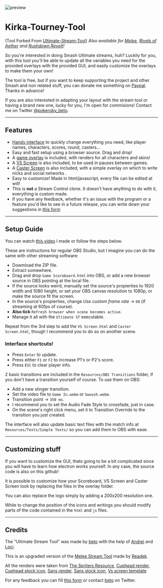 ![preview](https://media.discordapp.net/attachments/799303953912168469/945058909520035880/unknown.png)

# Kirka-Tourney-Tool
(Tool Forked From [Ultimate-Stream-Tool](https://github.com/pokerobybeto/Ultimate-Stream-Tool))
*Also available for [Melee](https://github.com/Readek/Melee-Stream-Tool), [Rivals of Aether](https://github.com/Readek/RoA-Stream-Tool) and [Rushdown Revolt](https://github.com/Readek/Rushdown-Revolt-Stream-Tool)!*

So you're interested in doing Smash Ultimate streams, huh? Luckily for you, with this tool you'll be able to update all the variables you need for the provided overlays with the provided GUI, and easily customize the overlays to make them your own! 

The tool is free, but if you want to keep supporting the project and other Smash and non related stuff, you can donate me something on [Paypal](https://www.paypal.me/robertof2712). Thanks in advance!

If you are also interested in adapting your layout with the stream tool or having a brand new one, lucky for you, I'm open for commisions! Contact me on Twitter [@pokeroby_beto](https://twitter.com/pokeroby_beto).

---

## Features
- [Handy interface](https://pbs.twimg.com/media/FMEbkQ2XEAgQV22?format=jpg&name=large) to quickly change everything you need, like player names, characters, scores, round, casters...
- Easy and fast setup using a browser source. Drag and drop!
- A [game overlay](https://pbs.twimg.com/media/FMEbkQ2XEAgQV22?format=jpg&name=large) is included, with renders for all characters and skins!
- A [VS Screen](https://pbs.twimg.com/media/E4AELv_VcAQTj5Q?format=jpg&name=large) is also included, to be used in pauses between games.
- A [Caster Screen](https://pbs.twimg.com/media/FMEbnOaXIAIqeye?format=jpg&name=large) is also included, with a simple overlay on which to write nicks and social networks .
- Easy to customize! Made in html/javascript, every file can be edited at will!
- This is **not** a Stream Control clone. It doesn't have anything to do with it, everything is custom made.
- If you have any feedback, whether it's an issue with the program or a feature you'd like to see in a future release, you can write down your suggestions in [this form](https://forms.gle/2TLLcnd1nxtHohZs5)

---

## Setup Guide
You can watch [this video](https://www.youtube.com/watch?v=417QjymeOMk) I made or follow the steps below. 

These are instructions for regular OBS Studio, but I imagine you can do the same with other streaming software:
- Dowmload the ZIP file.
- Extract somewhere.
- Drag and drop `Game Scoreboard.html` into OBS, or add a new browser source in OBS pointing at the local file.
- If the source looks weird, manually set the source's propierties to 1920 width and 1080 height, or set your OBS canvas resolution to 1080p, or make the source fit the screen.
- In the source's propierties, change *Use custom frame rate* -> `60` (if streaming at 60fps of course).
- **Also tick** `Refresh browser when scene becomes active`.
- Manage it all with the `Ultimate ST` executable.

Repeat from the 3rd step to add the `VS Screen.html` and `Caster Screen.html`, though I recommend you to do so on another scene.

### Interface shortcuts!
- Press `Enter` to update.
- Press either `F1` or `F2` to increase P1's or P2's score.
- Press `ESC` to clear player info.

2 basic transitions are included in the `Resources/OBS Transitions` folder, if you don't have a transition yourself of course. To use them on OBS:
- Add a new stinger transition.
- Set the video file to `Game In.webm` or `Swoosh.webm`.
- Transition point -> `350 ms`.
- I recommend you to set the Audio Fade Style to crossfade, just in case.
- On the scene's right click menu, set it to Transition Override to the transition you just created.

The interface will also update basic text files with the match info at `Resources/Texts/Simple Texts/` so you can add them to OBS with ease.


---

## Customizing stuff

If you want to customize the GUI, thats going to be a bit complicated since you will have to learn how electron works yourself. In any case, the source code is also on this github!

It is possible to customize how your Scoreboard, VS Screen and Caster Screen look by replacing the files in the overlay folder.

You can also replace the logo simply by adding a 200x200 resolution one.

While to change the position of the icons and writings you should modify parts of the code contained in the `html` and `js` files.

---

## Credits

The "Ultimate Stream Tool" was made by [beto](https://twitter.com/pokeroby_beto) with the help of [Andrei](https://twitter.com/dpandreww) and [Loci](https://twitter.com/Loci_AF). 

This is an upgraded version of the [Melee Stream Tool](https://github.com/Readek/Melee-Stream-Tool) made by [Readek](https://twitter.com/Readeku).

All the renders were taken from [The Spriters Resource](https://www.spriters-resource.com/nintendo_switch/supersmashbrosultimate/), [Cuphead render](https://www.deviantart.com/unbecomingname/art/Cuphead-Smash-Ultimate-Fan-Render-828617953), [Cuphead stock icon](https://twitter.com/altermentality/status/1009894947762233344), [Sans render](https://www.deviantart.com/unbecomingname/art/Sans-Smash-Ultimate-Fan-Render-812380081), [Sans stock icon](https://smashboards.com/members/haunterspencer.403470/), [Vs screen template](https://www.deviantart.com/lkgamingart/art/SSBU-VS-Splash-Screen-Template-2P-796548756)

For any feedback you can fill [this form](https://forms.gle/2TLLcnd1nxtHohZs5) or contact [beto](https://twitter.com/pokeroby_beto) on Twitter.
